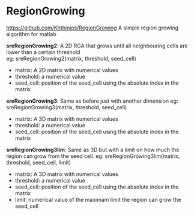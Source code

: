# RegionGrowing
https://github.com/Khthinios/RegionGrowing
A simple region growing algorithm for matlab

**sreRegionGrowing2**: A 2D RGA that grows until all neighbouring cells are lower than a certain threshold  
eg: sreRegionGrowing2(matrix, threshold, seed_cell)    
- matrix: A 2D matrix with numerical values  
- threshold: a numerical value  
- seed_cell: position of the seed_cell using the absolute index in the matrix  
    
**sreRegionGrowing3**: Same as before just with another dimension
eg: sreRegionGrowing3(matrix, threshold, seed_cell)  
- matrix: A 3D matrix with numerical values  
- threshold: a numerical value  
- seed_cell: position of the seed_cell using the absolute index in the matrix  
    
**sreRegionGrowing3lim**: Same as 3D but with a limit on how much the region can grow from the seed cell.
eg: sreRegionGrowing3lim(matrix, threshold, seed_cell, limit)  
- matrix: A 3D matrix with numerical values  
- threshold: a numerical value  
- seed_cell: position of the seed_cell using the absolute index in the matrix  
- limit: numerical value of the maximam limit the region can grow the seed_cell  

